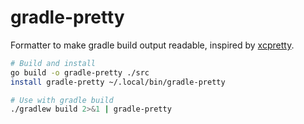 # gradle-pretty
Formatter to make gradle build output readable, inspired by
[xcpretty](https://github.com/xcpretty/xcpretty).

```bash
# Build and install
go build -o gradle-pretty ./src
install gradle-pretty ~/.local/bin/gradle-pretty

# Use with gradle build
./gradlew build 2>&1 | gradle-pretty
```
